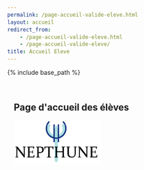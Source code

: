 ```yaml
---
permalink: /page-accueil-valide-eleve.html
layout: accueil
redirect_from:
    - /page-accueil-valide-eleve.html
    - /page-accueil-valide-eleve/
title: Accueil Eleve
---
```


{% include base_path %}

<html lang="fr">
    <div class="main-content">
        <h2>Page d'accueil des élèves</h2>
        <img src="./files/nepthune_logo.png" alt="Logo" width="200" height="100">
    </div>
</html>
<style>
    .main-content {
        display: absolute;
        padding-left: 3%;
        padding-top: 3%;
    }
</style>